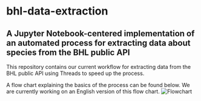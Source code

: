 # bhl-data-extraction
A Jupyter Notebook-centered implementation of an automated process for extracting data about species from the BHL public API
---
This repository contains our current workflow for extracting data from the BHL public API using Threads to speed up the process.

A flow chart explaining the basics of the process can be found below. We are currently working on an English version of this flow chart.
![Flowchart](https://github.com/user-attachments/assets/48493598-1714-47c6-a974-b2810cfa5fa1)
